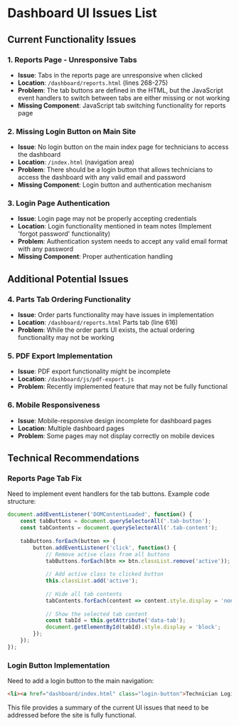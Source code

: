 # Dashboard UI Issues List

## Current Functionality Issues

### 1. Reports Page - Unresponsive Tabs
- **Issue**: Tabs in the reports page are unresponsive when clicked
- **Location**: `/dashboard/reports.html` (lines 268-275)
- **Problem**: The tab buttons are defined in the HTML, but the JavaScript event handlers to switch between tabs are either missing or not working
- **Missing Component**: JavaScript tab switching functionality for reports page

### 2. Missing Login Button on Main Site
- **Issue**: No login button on the main index page for technicians to access the dashboard
- **Location**: `/index.html` (navigation area)
- **Problem**: There should be a login button that allows technicians to access the dashboard with any valid email and password
- **Missing Component**: Login button and authentication mechanism

### 3. Login Page Authentication
- **Issue**: Login page may not be properly accepting credentials
- **Location**: Login functionality mentioned in team notes (Implement 'forgot password' functionality)
- **Problem**: Authentication system needs to accept any valid email format with any password
- **Missing Component**: Proper authentication handling

## Additional Potential Issues

### 4. Parts Tab Ordering Functionality
- **Issue**: Order parts functionality may have issues in implementation
- **Location**: `/dashboard/reports.html` Parts tab (line 616)
- **Problem**: While the order parts UI exists, the actual ordering functionality may not be working

### 5. PDF Export Implementation
- **Issue**: PDF export functionality might be incomplete
- **Location**: `/dashboard/js/pdf-export.js`
- **Problem**: Recently implemented feature that may not be fully functional

### 6. Mobile Responsiveness
- **Issue**: Mobile-responsive design incomplete for dashboard pages
- **Location**: Multiple dashboard pages
- **Problem**: Some pages may not display correctly on mobile devices

## Technical Recommendations

### Reports Page Tab Fix
Need to implement event handlers for the tab buttons. Example code structure:
```javascript
document.addEventListener('DOMContentLoaded', function() {
    const tabButtons = document.querySelectorAll('.tab-button');
    const tabContents = document.querySelectorAll('.tab-content');
    
    tabButtons.forEach(button => {
        button.addEventListener('click', function() {
            // Remove active class from all buttons
            tabButtons.forEach(btn => btn.classList.remove('active'));
            
            // Add active class to clicked button
            this.classList.add('active');
            
            // Hide all tab contents
            tabContents.forEach(content => content.style.display = 'none');
            
            // Show the selected tab content
            const tabId = this.getAttribute('data-tab');
            document.getElementById(tabId).style.display = 'block';
        });
    });
});
```

### Login Button Implementation
Need to add a login button to the main navigation:
```html
<li><a href="dashboard/index.html" class="login-button">Technician Login</a></li>
```

This file provides a summary of the current UI issues that need to be addressed before the site is fully functional.